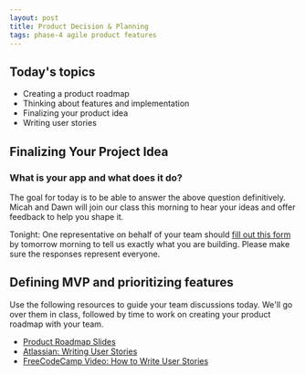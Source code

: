 ```yaml
---
layout: post
title: Product Decision & Planning
tags: phase-4 agile product features
---
```


## Today's topics

- Creating a product roadmap
- Thinking about features and implementation
- Finalizing your product idea
- Writing user stories

## Finalizing Your Project Idea

### What is your app and what does it do?

The goal for today is to be able to answer the above question definitively. Micah and Dawn will join our class this morning to hear your ideas and offer feedback to help you shape it.

Tonight: One representative on behalf of your team should [fill out this form](https://forms.gle/H6PhG5AHXW8kUPePA) by tomorrow morning to tell us exactly what you are building. Please make sure the responses represent everyone.

## Defining MVP and prioritizing features

Use the following resources to guide your team discussions today. We'll go over them in class, followed by time to work on creating your product roadmap with your team.

- [Product Roadmap Slides](https://drive.google.com/file/d/19g0YwyHjPiFr9WAsiboc0ZgTmzfEAVGc/view?usp=sharing)
- [Atlassian: Writing User Stories](https://www.atlassian.com/agile/project-management/user-stories)
- [FreeCodeCamp Video: How to Write User Stories](https://youtu.be/Fw98L-kcRpc)
